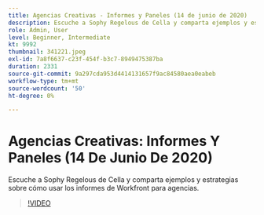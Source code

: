 ```yaml
---
title: Agencias Creativas - Informes y Paneles (14 de junio de 2020)
description: Escuche a Sophy Regelous de Cella y comparta ejemplos y estrategias sobre cómo usar los informes de Workfront para agencias.
role: Admin, User
level: Beginner, Intermediate
kt: 9992
thumbnail: 341221.jpeg
exl-id: 7a8f6637-c23f-454f-b3c7-8949475387ba
duration: 2331
source-git-commit: 9a297cda953d4414131657f9ac84580aea0eabeb
workflow-type: tm+mt
source-wordcount: '50'
ht-degree: 0%

---
```


# Agencias Creativas: Informes Y Paneles (14 De Junio De 2020)

Escuche a Sophy Regelous de Cella y comparta ejemplos y estrategias sobre cómo usar los informes de Workfront para agencias.

>[!VIDEO](https://video.tv.adobe.com/v/341221/?quality=12&learn=on)
